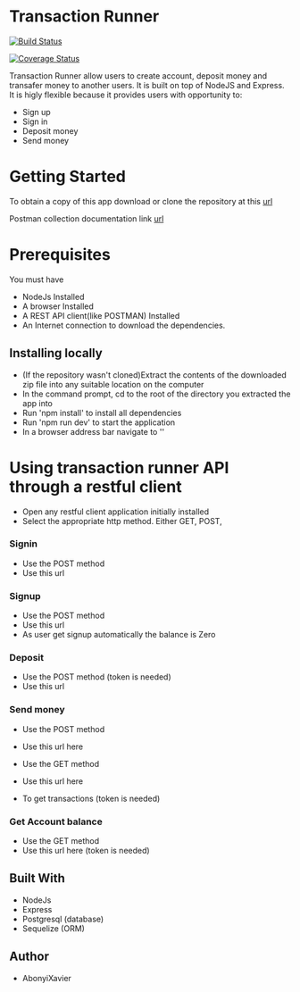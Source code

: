 # Transaction Runner


[![Build Status](https://travis-ci.com/AbonyiXavier/transaction-runner-api.svg?branch=main)](https://travis-ci.com/AbonyiXavier/transaction-runner-api)

[![Coverage Status](https://coveralls.io/repos/github/AbonyiXavier/transaction-runner-api/badge.svg?branch=main)](https://coveralls.io/github/AbonyiXavier/transaction-runner-api?branch=main)


Transaction Runner allow users to create account, deposit money and transafer money to another users. It is built on top of NodeJS and Express. It is higly flexible because it provides users with opportunity to:

- Sign up
- Sign in
- Deposit money
- Send money 

# Getting Started

To obtain a copy of this app download or clone the repository at this [url]()

Postman collection documentation link [url]()

# Prerequisites

You must have

- NodeJs Installed
- A browser Installed
- A REST API client(like POSTMAN) Installed
- An Internet connection to download the dependencies.

## Installing locally

- (If the repository wasn't cloned)Extract the contents of the downloaded zip file into any suitable location on the computer
- In the command prompt, cd to the root of the directory you extracted the app into
- Run 'npm install' to install all dependencies
- Run 'npm run dev' to start the application
- In a browser address bar navigate to ''

# Using transaction runner API through a restful client

- Open any restful client application initially installed
- Select the appropriate http method. Either GET, POST,

### Signin

- Use the POST method
- Use this url 

### Signup

- Use the POST method
- Use this url 
- As user get signup automatically the balance is Zero


### Deposit

- Use the POST method (token is needed)
- Use this url 


### Send money

- Use the POST method
- Use this url here

- Use the GET method
- Use this url here
- To get transactions (token is needed)

### Get Account balance

- Use the GET method
- Use this url here (token is needed)


## Built With

- NodeJs
- Express
- Postgresql (database)
- Sequelize (ORM)

## Author

- AbonyiXavier
